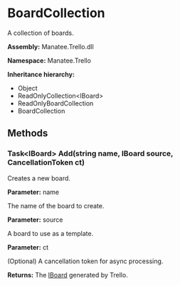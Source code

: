 # BoardCollection

A collection of boards.

**Assembly:** Manatee.Trello.dll

**Namespace:** Manatee.Trello

**Inheritance hierarchy:**

- Object
- ReadOnlyCollection&lt;IBoard&gt;
- ReadOnlyBoardCollection
- BoardCollection

## Methods

### Task&lt;IBoard&gt; Add(string name, IBoard source, CancellationToken ct)

Creates a new board.

**Parameter:** name

The name of the board to create.

**Parameter:** source

A board to use as a template.

**Parameter:** ct

(Optional) A cancellation token for async processing.

**Returns:** The [IBoard](IBoard#iboard) generated by Trello.

